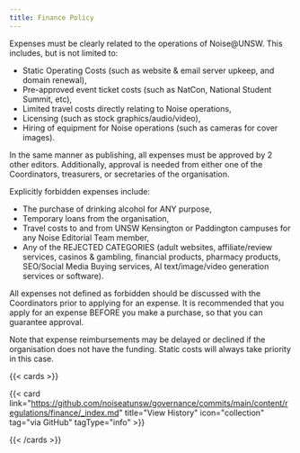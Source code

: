```yaml
---
title: Finance Policy
---
```


Expenses must be clearly related to the operations of Noise@UNSW. This includes, but is not limited to:

- Static Operating Costs (such as website & email server upkeep, and domain renewal),
- Pre-approved event ticket costs (such as NatCon, National Student Summit, etc),
- Limited travel costs directly relating to Noise operations,
- Licensing (such as stock graphics/audio/video),
- Hiring of equipment for Noise operations (such as cameras for cover images).

In the same manner as publishing, all expenses must be approved by 2 other editors. Additionally, approval is needed from either one of the Coordinators, treasurers, or secretaries of the organisation.

Explicitly forbidden expenses include:

- The purchase of drinking alcohol for ANY purpose,
- Temporary loans from the organisation,
- Travel costs to and from UNSW Kensington or Paddington campuses for any Noise Editorial Team member,
- Any of the REJECTED CATEGORIES (adult websites, affiliate/review services, casinos & gambling, financial products, pharmacy products, SEO/Social Media Buying services, AI text/image/video generation services or software).

All expenses not defined as forbidden should be discussed with the Coordinators prior to applying for an expense. It is recommended that you apply for an expense BEFORE you make a purchase, so that you can guarantee approval. 

Note that expense reimbursements may be delayed or declined if the organisation does not have the funding. Static costs will always take priority in this case.

{{< cards >}}

{{< card link="https://github.com/noiseatunsw/governance/commits/main/content/regulations/finance/_index.md" title="View History" icon="collection" tag="via GitHub" tagType="info" >}}

{{< /cards >}}